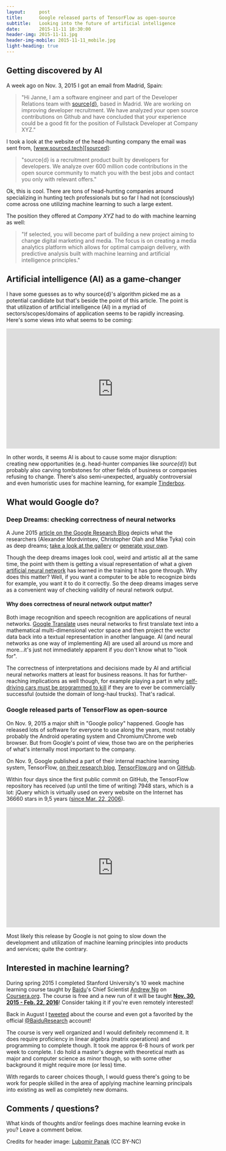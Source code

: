 ```yaml
---
layout:     post
title:      Google released parts of TensorFlow as open-source
subtitle:   Looking into the future of artificial intelligence
date:       2015-11-11 10:30:00
header-img: 2015-11-11.jpg
header-img-mobile: 2015-11-11_mobile.jpg
light-heading: true
---
```


## Getting discovered by AI

A week ago on Nov. 3, 2015 I got an email from Madrid, Spain:

> "Hi Janne, I am a software engineer and part of the Developer Relations team with [source{d}][sourced], based in Madrid. We are working on improving developer recruitment. We have analyzed your open source contributions on Github and have concluded that your experience could be a good fit for the position of Fullstack Developer at Company XYZ."

I took a look at the website of the head-hunting company the email was sent from, [www.sourced.tech][sourced]:

> "source{d} is a recruitment product built by developers for developers. We analyze over 600 million code contributions in the open source community to match you with the best jobs and contact you only with relevant offers."

Ok, this is cool. There are tons of head-hunting companies around specializing in hunting tech professionals but so far I had not (consciously) come across one utilizing machine learning to such a large extent.

The position they offered at *Company XYZ* had to do with machine learning as well:

> "If selected, you will become part of building a new project aiming to change digital marketing and media. The focus is on creating a media analytics platform which allows for optimal campaign delivery, with predictive analysis built with machine learning and artificial intelligence principles."

## Artificial intelligence (AI) as a game-changer

I have some guesses as to why source{d}'s algorithm picked me as a potential candidate but that's beside the point of this article. The point is that utilization of artificial intelligence (AI) in a myriad of sectors/scopes/domains of application seems to be rapidly increasing. Here's some views into what seems to be coming:

<iframe width="560" height="315" src="https://www.youtube.com/embed/7Pq-S557XQU" frameborder="0" allowfullscreen></iframe>

In other words, it seems AI is about to cause some major disruption: creating new opportunities (e.g. head-hunter companies like *source{d}*) but probably also carving tombstones for other fields of business or companies refusing to change. There's also semi-unexpected, arguably controversial and even humoristic uses for machine learning, for example [Tinderbox](https://github.com/crockpotveggies/tinderbox).

## What would Google do?

### Deep Dreams: checking correctness of neural networks

 A June 2015 [article on the Google Research Blog](http://googleresearch.blogspot.com/2015/06/inceptionism-going-deeper-into-neural.html) depicts what the researchers (Alexander Mordvintsev, Christopher Olah and Mike Tyka) coin as deep dreams; [take a look at the gallery](https://photos.google.com/share/AF1QipPX0SCl7OzWilt9LnuQliattX4OUCj_8EP65_cTVnBmS1jnYgsGQAieQUc1VQWdgQ?key=aVBxWjhwSzg2RjJWLWRuVFBBZEN1d205bUdEMnhB) or [generate your own](http://deepdreamgenerator.com/).

Though the deep dreams images look cool, weird and artistic all at the same time, the point with them is getting a visual representation of what a given [artificial neural network](https://en.wikipedia.org/wiki/Artificial_neural_network) has learned in the training it has gone through. Why does this matter? Well, if you want a computer to be able to recognize birds for example, you want it to do it correctly. So the deep dreams images serve as a convenient way of checking validity of neural network output.

#### Why does correctness of neural network output matter?

Both image recognition and speech recognition are applications of neural networks. [Google Translate](https://translate.google.com) uses neural networks to first translate text into a mathematical multi-dimensional vector space and then project the vector data back into a textual representation in another language. AI (and neural networks as one way of implementing AI) are used all around us more and more...it's just not immediately apparent if you don't know what to "look for".

The correctness of interpretations and decisions made by AI and artificial neural networks matters at least for business reasons. It has for further-reaching implications as well though, for example playing a part in why [self-driving cars must be programmed to kill](http://www.technologyreview.com/view/542626/why-self-driving-cars-must-be-programmed-to-kill/) if they are to ever be commercially successful (outside the domain of long-haul trucks). That's radical.

### Google released parts of TensorFlow as open-source

On Nov. 9, 2015 a major shift in "Google policy" happened. Google has released lots of software for everyone to use along the years, most notably probably the Android operating system and Chromium/Chrome web browser. But from Google's point of view, those two are on the peripheries of what's internally most important to the company.

On Nov. 9, Google published a part of their internal machine learning system, TensorFlow, [on their research blog](http://googleresearch.blogspot.com/2015/11/tensorflow-googles-latest-machine_9.html), [TensorFlow.org](http://www.tensorflow.org) and on [GitHub](https://github.com/tensorflow/tensorflow).

Within four days since the first public commit on GitHub, the TensorFlow repository has received (up until the time of writing) 7948 stars, which is a lot: jQuery which is virtually used on every website on the Internet has 36660 stars in 9,5 years ([since Mar. 22, 2006](https://github.com/jquery/jquery/commit/8a4a1edf047f2c272f663866eb7b5fcd644d65b3)).

<iframe width="560" height="315" src="https://www.youtube.com/embed/oZikw5k_2FM" frameborder="0" allowfullscreen></iframe>

Most likely this release by Google is not going to slow down the development and utilization of machine learning principles into products and services; quite the contrary.

## Interested in machine learning?

During spring 2015 I completed Stanford University's 10 week machine learning course taught by [Baidu](https://en.wikipedia.org/wiki/Baidu)'s Chief Scientist [Andrew Ng](https://twitter.com/andrewyng) on [Coursera.org](https://www.coursera.org/learn/machine-learning). The course is free and a new run of it will be taught **[Nov. 30, 2015 - Feb. 22, 2016](https://www.coursera.org/learn/machine-learning)**! Consider taking it if you're even remotely interested!

Back in August I [tweeted](https://twitter.com/jannecederberg/status/630191860577923072) about the course and even got a favorited by the official [@BaiduResearch](https://twitter.com/baiduresearch) account!

The course is very well organized and I would definitely recommend it. It does require proficiency in linear algebra (matrix operations) and programming to complete though. It took me approx 6-8 hours of work per week to complete. I do hold a master's degree with theoretical math as major and computer science as minor though, so with some other background it might require more (or less) time.

With regards to career choices though, I would guess there's going to be work for people skilled in the area of applying machine learning principals into existing as well as completely new domains.

## Comments / questions?

What kinds of thoughts and/or feelings does machine learning evoke in you? Leave a comment below.

Credits for header image: [Lubomir Panak](https://www.flickr.com/photos/drakh/19198374889/in/photolist-vfuFZB-vt1mdu-vfuGQV-vfbwAx-vwWYpZ-uzWoXh-uNKso8-vK2jUU-vHiH3L-vt1k3U-vKBwxi-vKBw4H-uA74Sx-uA74Jr-uzWoPb-vuDnw9-uA74tr-vFryWg-vVztsj-7KVinu-yHebWX-uzhGyA-vvgoBx-vdtts7-uzu9qy-uwNEAe-xeL5Mo-vqfxku-uA7474-vxj1pe-vfuG8T-vufgEb-vBzoxi-vRyANu-vccvpa-vP5TG6-uwNFpP-vu135n-uFhUqz-vPS3N7-uVah1w-vzyuXo-vHg1Tg-vyaask-wbpHjc-xa6NfH-vxukzi-uwD1u3-vtDCKF-xh1Dvt) (CC BY-NC)

[sourced]: http://sourced.tech